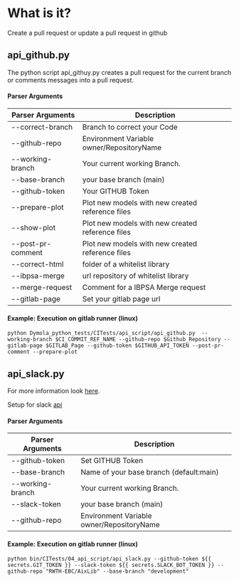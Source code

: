 # What is it?
Create a pull request or update a pull request in github

## api_github.py

The python script api_githuy.py creates a pull request for the current branch or comments messages into a pull request.

#### Parser Arguments
| Parser Arguments | Description                                                                | 
|---------------|----------------------------------------------------------------------------| 
| --correct-branch | Branch to correct your Code                                                |
| --github-repo | Environment Variable owner/RepositoryName                                  |
| --working-branch | Your current working Branch.                                               |
| --base-branch | your base branch (main)                                         |
| --github-token | Your GITHUB Token |
| --prepare-plot| Plot new models with new created reference files      |
| --show-plot  | Plot new models with new created reference files                                                           |
| --post-pr-comment | Plot new models with new created reference files                                                  |
| --correct-html  | folder of a whitelist library                                              |
| --ibpsa-merge | url repository of whitelist library                                        |
| --merge-request| Comment for a IBPSA Merge request                                         |
| --gitlab-page | Set your gitlab page url                          |
#### Example: Execution on gitlab runner (linux)
    python Dymola_python_tests/CITests/api_script/api_github.py  --working-branch $CI_COMMIT_REF_NAME --github-repo $Github_Repository --gitlab-page $GITLAB_Page --github-token $GITHUB_API_TOKEN --post-pr-comment --prepare-plot
## api_slack.py
For more information look [here](https://github.com/RWTH-EBC/AixLib/wiki/github-actions).

Setup for slack [api](https://sagarsonwane230797.medium.com/automate-slack-notification-with-github-actions-4675862713cc) 
#### Parser Arguments
| Parser Arguments | Description                             | 
|------------------|-----------------------------------------| 
| --github-token | Set GITHUB Token                        |
| --base-branch    | Name of your base branch (default:main) |
| --working-branch | Your current working Branch.            |
| --slack-token    | your base branch (main)                 |
| --github-repo    | Environment Variable owner/RepositoryName                     |
#### Example: Execution on gitlab runner (linux)
    python bin/CITests/04_api_script/api_slack.py --github-token ${{ secrets.GIT_TOKEN }} --slack-token ${{ secrets.SLACK_BOT_TOKEN }} --github-repo "RWTH-EBC/AixLib" --base-branch "development"
